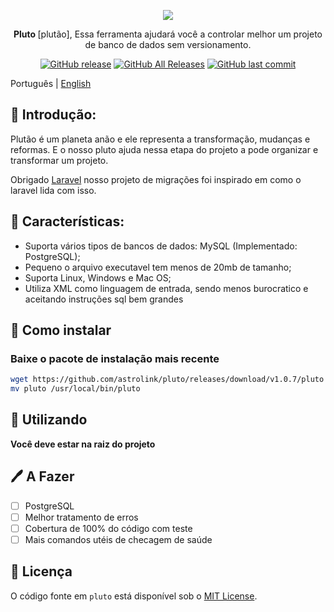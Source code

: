 <p align="center">
   <img src="https://raw.githubusercontent.com/astrolink/pluto/resources/master/logo/gopher.png" />
</p>

<p align="center"><b>Pluto </b> [plutão], Essa ferramenta ajudará você a controlar melhor um projeto de banco de dados sem versionamento.</p>

<p align="center">
<a href="https://github.com/astrolink/pluto/releases"><img alt="GitHub release" src="https://img.shields.io/github/release/astrolink/pluto.svg?style=flat-square&include_prereleases" /></a>
<a href="https://github.com/go-sonic/sonic/releases"><img alt="GitHub All Releases" src="https://img.shields.io/github/downloads/astrolink/pluto/total.svg?style=flat-square" /></a>
<a href="https://github.com/astrolink/pluto/commits"><img alt="GitHub last commit" src="https://img.shields.io/github/last-commit/astrolink/pluto.svg?style=flat-square" /></a>
<br />
</p>


Português | [English](../README.md)

## 📖 Introdução:

Plutão é um planeta anão e ele representa a transformação, mudanças e reformas.
E o nosso pluto ajuda nessa etapa do projeto a pode organizar e transformar um projeto.

Obrigado [Laravel](https://github.com/laravel/laravel) nosso projeto de migrações foi inspirado em como o laravel lida com isso.

## 🚀 Características:
- Suporta vários tipos de bancos de dados: MySQL (Implementado: PostgreSQL);
- Pequeno o arquivo executavel tem menos de 20mb de tamanho;
- Suporta Linux, Windows e Mac OS;
- Utiliza XML como linguagem de entrada, sendo menos burocratico e aceitando instruções sql bem grandes

## 🧰 Como instalar

### Baixe o pacote de instalação mais recente
```bash
wget https://github.com/astrolink/pluto/releases/download/v1.0.7/pluto
mv pluto /usr/local/bin/pluto
```

## 🏃 Utilizando
**Você deve estar na raiz do projeto**


## 🖊️ A Fazer
- [ ] PostgreSQL
- [ ] Melhor tratamento de erros
- [ ] Cobertura de 100% do código com teste
- [ ] Mais comandos utéis de checagem de saúde

## 📄 Licença

O código fonte em `pluto` está disponível sob o [MIT License](/LICENSE.md).